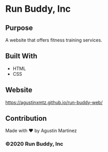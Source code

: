 # Run Buddy, Inc

## Purpose
A website that offers fitness training services. 

## Built With
* HTML
* CSS

## Website
https://agustinxmtz.github.io/run-buddy-web/

## Contribution
Made with ❤️ by Agustin Martinez

### ©️2020 Run Buddy, Inc 
